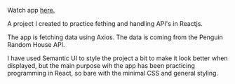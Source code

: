 Watch app [here.](https://hansen1992.github.io/AuthorsAndBooks/)

A project I created to practice fething and handling API's in Reactjs.

The app is fetching data using Axios. The data is coming from the Penguin Random House API. 

I have used Semantic UI to style the project a bit to make it look better when displayed, but the main purpose wih the app has been practicing programming in React, so bare with the minimal CSS and general styling.
